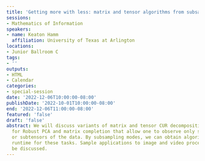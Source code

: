 ```yaml
---
title: 'Getting more with less: matrix and tensor algorithms from subsampling modes'
sessions:
- Mathematics of Information
speakers:
- name: Keaton Hamm
  affiliation: University of Texas at Arlington
locations:
- Junior Ballroom C
tags:
- ''
outputs:
- HTML
- Calendar
categories:
- special-session
date: '2022-12-06T10:00:00-08:00'
publishDate: '2022-10-01T10:00:00-08:00'
end: '2022-12-06T11:00:00-08:00'
featured: 'false'
draft: 'false'
abstract: We will discuss variants of matrix and tensor CUR decompositions and algorithms
  for Robust PCA and matrix completion that allow one to observe only submatrices
  or subtensors of the data. By subsampling modes, we can obtain algorithms with state-of-the-art
  runtime for these tasks. Sample applications to image and video processing will
  be discussed.
---
```

